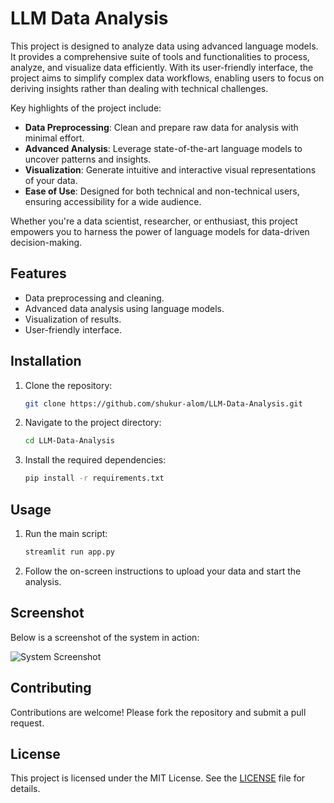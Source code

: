 # LLM Data Analysis

This project is designed to analyze data using advanced language models. It provides a comprehensive suite of tools and functionalities to process, analyze, and visualize data efficiently. With its user-friendly interface, the project aims to simplify complex data workflows, enabling users to focus on deriving insights rather than dealing with technical challenges.

Key highlights of the project include:
- **Data Preprocessing**: Clean and prepare raw data for analysis with minimal effort.
- **Advanced Analysis**: Leverage state-of-the-art language models to uncover patterns and insights.
- **Visualization**: Generate intuitive and interactive visual representations of your data.
- **Ease of Use**: Designed for both technical and non-technical users, ensuring accessibility for a wide audience.

Whether you're a data scientist, researcher, or enthusiast, this project empowers you to harness the power of language models for data-driven decision-making.

## Features
- Data preprocessing and cleaning.
- Advanced data analysis using language models.
- Visualization of results.
- User-friendly interface.

## Installation
1. Clone the repository:
    ```bash
    git clone https://github.com/shukur-alom/LLM-Data-Analysis.git
    ```
2. Navigate to the project directory:
    ```bash
    cd LLM-Data-Analysis
    ```
3. Install the required dependencies:
    ```bash
    pip install -r requirements.txt
    ```

## Usage
1. Run the main script:
    ```bash
    streamlit run app.py
    ```
2. Follow the on-screen instructions to upload your data and start the analysis.

## Screenshot
Below is a screenshot of the system in action:

![System Screenshot](./screenshots/system_screenshot.png)

## Contributing
Contributions are welcome! Please fork the repository and submit a pull request.

## License
This project is licensed under the MIT License. See the [LICENSE](./LICENSE) file for details.